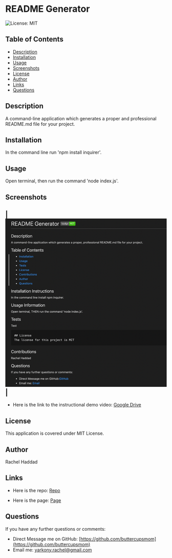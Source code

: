 # README Generator

![License: MIT](https://img.shields.io/badge/badge-MIT-brightgreen)

## Table of Contents

- [Description](./README.md#description)
- [Installation](./README.md#installation)
- [Usage](./README.md#usage)
- [Screenshots](./README.md#screenshots)
- [License](./README.md#license)
- [Author](./README.md#author)
- [Links](./README.md#links)
- [Questions](./README.md#questions)

## Description

A command-line application which generates a proper and professional README.md file for your project.

## Installation

In the command line run 'npm install inquirer'.

## Usage

Open terminal, then run the command 'node index.js'.

## Screenshots

## |![Test](./assets/test-screenshot.png)|

- Here is the link to the instructional demo video: [Google Drive](https://drive.google.com/file/d/1UOGdfXhspS3Tv__zyORte3mCf6uoprSx/view?usp=sharing)

## License

This application is covered under MIT License.

## Author

Rachel Haddad

## Links

- Here is the repo: [Repo](https://github.com/buttercupsmom/readMeGen)

- Here is the page: [Page](https://buttercupsmom.github.io/readMeGen/)

## Questions

If you have any further questions or comments:

- Direct Message me on GitHub: [https://github.com/buttercupsmom](https://github.com/buttercupsmom)
- Email me: [yarkony.rachel@gmail.com](mailto:yarkony.rachel@gmail.com)
